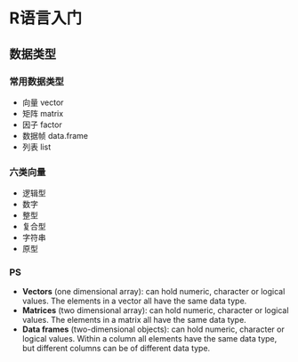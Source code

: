 # R语言入门

## 数据类型

### 常用数据类型

- 向量 vector
- 矩阵 matrix
- 因子 factor
- 数据帧 data.frame
- 列表 list

### 六类向量

- 逻辑型
- 数字
- 整型
- 复合型
- 字符串
- 原型

### PS

- **Vectors** (one dimensional array): can hold numeric, character or logical values. The elements in a vector all have the same data type.
- **Matrices** (two dimensional array): can hold numeric, character or logical values. The elements in a matrix all have the same data type.
- **Data frames** (two-dimensional objects): can hold numeric, character or logical values. Within a column all elements have the same data type, but different columns can be of different data type.